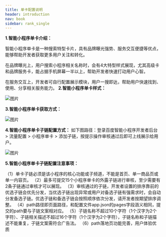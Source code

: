 ```yaml
---
title: 单卡配置说明
header: introduction
nav: book
sidebar: rank_single
---
```

 

**1.智能小程序单卡介绍：**

智能小程序单卡是一种搜索特型卡片，具有品牌曝光强势、服务交互便捷等优点，能够帮助开发者获取更多用户关注和转化。

在品牌曝光上，用户搜索小程序相关名称时，会有4大特型样式展现，尤其高级卡和品牌服务卡，能占据手机屏幕一半以上，帮助开发者快速打动用户心智。

在服务交互上，开发者可自行配置展示模块，用户一搜即达，帮助用户快速找到、使用、分享相关服务能力。
**2.智能小程序单卡样式：**

![图片](../../img/introduction/rank/rank_single1.png)

**3.智能小程序单卡获取方式：**

![图片](https://b.bdstatic.com/searchbox/icms/searchbox/img/单卡申请方式替换.png)

**4.智能小程序单卡子链配置方式：**
如下图路径：登录百度智能小程序开发者后台 > 流量配置 > 小程序单卡 > 添加子链，按提示操作审核通过后即可上线展示给用户。

![图片](https://b.bdstatic.com/searchbox/icms/searchbox/img/图1.png)

**5.智能小程序单卡子链配置注意事项：**

（1）单卡子链必须是该小程序的核心功能或子频道，不能是首页、单一商品页或单一内容页。
（2）最多可提交15个小程序单卡的外露子链进行审核，至少需要有2条子链通过审核才可以展现。
（3）审核通过的子链，开发者设置的排序靠前的优选子链会优先分发，当优选子链出现异常或用户对备选子链有强需求时，会自动分发备选子链。优选子链和备选子链会按照顺序依次分发，请开发者按期望排序调整。
（4）path路径即页面路径，和配置文件app.json的pages字段涵义相同，提交的path要与子链文案相对应。
（5）子链名称不超过10个字符（1个汉字为2个字符）、子链相关描述不超过16个字符（1个汉字为2个字符），子链名称和子链描述不能重复，子链文案需符合广告法。
（6）path落地页功能完善，用户体验优质

